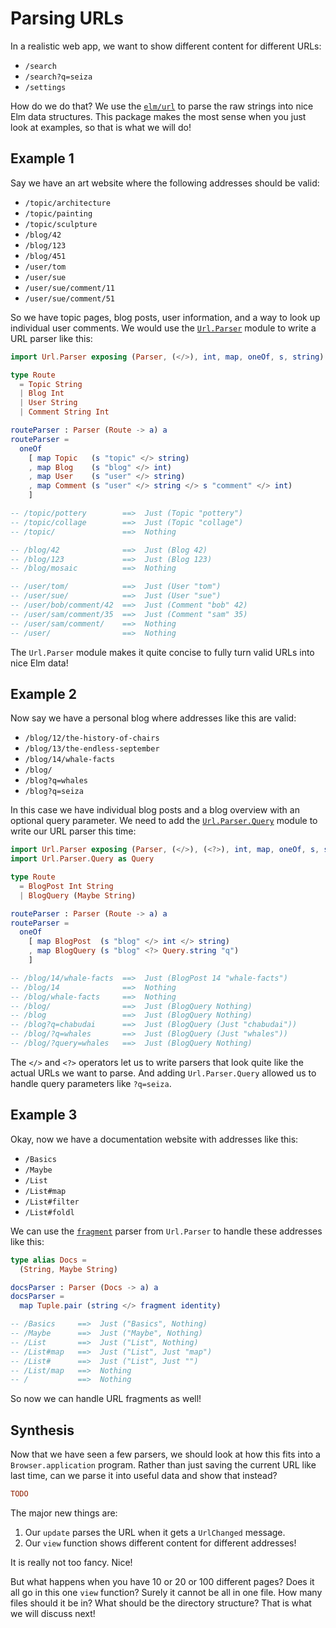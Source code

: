 # Parsing URLs

In a realistic web app, we want to show different content for different URLs:

- `/search`
- `/search?q=seiza`
- `/settings`

How do we do that? We use the [`elm/url`](https://package.elm-lang.org/packages/elm/url/latest/) to parse the raw strings into nice Elm data structures. This package makes the most sense when you just look at examples, so that is what we will do!


## Example 1

Say we have an art website where the following addresses should be valid:

- `/topic/architecture`
- `/topic/painting`
- `/topic/sculpture`
- `/blog/42`
- `/blog/123`
- `/blog/451`
- `/user/tom`
- `/user/sue`
- `/user/sue/comment/11`
- `/user/sue/comment/51`

So we have topic pages, blog posts, user information, and a way to look up individual user comments. We would use the [`Url.Parser`](https://package.elm-lang.org/packages/elm/url/latest/Url-Parser) module to write a URL parser like this:

```elm
import Url.Parser exposing (Parser, (</>), int, map, oneOf, s, string)

type Route
  = Topic String
  | Blog Int
  | User String
  | Comment String Int

routeParser : Parser (Route -> a) a
routeParser =
  oneOf
    [ map Topic   (s "topic" </> string)
    , map Blog    (s "blog" </> int)
    , map User    (s "user" </> string)
    , map Comment (s "user" </> string </> s "comment" </> int)
    ]

-- /topic/pottery        ==>  Just (Topic "pottery")
-- /topic/collage        ==>  Just (Topic "collage")
-- /topic/               ==>  Nothing

-- /blog/42              ==>  Just (Blog 42)
-- /blog/123             ==>  Just (Blog 123)
-- /blog/mosaic          ==>  Nothing

-- /user/tom/            ==>  Just (User "tom")
-- /user/sue/            ==>  Just (User "sue")
-- /user/bob/comment/42  ==>  Just (Comment "bob" 42)
-- /user/sam/comment/35  ==>  Just (Comment "sam" 35)
-- /user/sam/comment/    ==>  Nothing
-- /user/                ==>  Nothing
```

The `Url.Parser` module makes it quite concise to fully turn valid URLs into nice Elm data!


## Example 2

Now say we have a personal blog where addresses like this are valid:

- `/blog/12/the-history-of-chairs`
- `/blog/13/the-endless-september`
- `/blog/14/whale-facts`
- `/blog/`
- `/blog?q=whales`
- `/blog?q=seiza`

In this case we have individual blog posts and a blog overview with an optional query parameter. We need to add the [`Url.Parser.Query`](https://package.elm-lang.org/packages/elm/url/latest/Url-Parser-Query) module to write our URL parser this time:

```elm
import Url.Parser exposing (Parser, (</>), (<?>), int, map, oneOf, s, string)
import Url.Parser.Query as Query

type Route
  = BlogPost Int String
  | BlogQuery (Maybe String)

routeParser : Parser (Route -> a) a
routeParser =
  oneOf
    [ map BlogPost  (s "blog" </> int </> string)
    , map BlogQuery (s "blog" <?> Query.string "q")
    ]

-- /blog/14/whale-facts  ==>  Just (BlogPost 14 "whale-facts")
-- /blog/14              ==>  Nothing
-- /blog/whale-facts     ==>  Nothing
-- /blog/                ==>  Just (BlogQuery Nothing)
-- /blog                 ==>  Just (BlogQuery Nothing)
-- /blog?q=chabudai      ==>  Just (BlogQuery (Just "chabudai"))
-- /blog/?q=whales       ==>  Just (BlogQuery (Just "whales"))
-- /blog/?query=whales   ==>  Just (BlogQuery Nothing)
```

The `</>` and `<?>` operators let us to write parsers that look quite like the actual URLs we want to parse. And adding `Url.Parser.Query` allowed us to handle query parameters like `?q=seiza`.


## Example 3

Okay, now we have a documentation website with addresses like this:

- `/Basics`
- `/Maybe`
- `/List`
- `/List#map`
- `/List#filter`
- `/List#foldl`

We can use the [`fragment`](https://package.elm-lang.org/packages/elm/url/latest/Url-Parser#fragment) parser from `Url.Parser` to handle these addresses like this:

```elm
type alias Docs =
  (String, Maybe String)

docsParser : Parser (Docs -> a) a
docsParser =
  map Tuple.pair (string </> fragment identity)

-- /Basics     ==>  Just ("Basics", Nothing)
-- /Maybe      ==>  Just ("Maybe", Nothing)
-- /List       ==>  Just ("List", Nothing)
-- /List#map   ==>  Just ("List", Just "map")
-- /List#      ==>  Just ("List", Just "")
-- /List/map   ==>  Nothing
-- /           ==>  Nothing
```

So now we can handle URL fragments as well!


## Synthesis

Now that we have seen a few parsers, we should look at how this fits into a `Browser.application` program. Rather than just saving the current URL like last time, can we parse it into useful data and show that instead?

```elm
TODO
```

The major new things are:

1. Our `update` parses the URL when it gets a `UrlChanged` message.
2. Our `view` function shows different content for different addresses!

It is really not too fancy. Nice!

But what happens when you have 10 or 20 or 100 different pages? Does it all go in this one `view` function? Surely it cannot be all in one file. How many files should it be in? What should be the directory structure? That is what we will discuss next!
